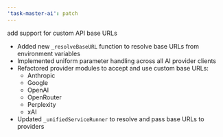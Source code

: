 ```yaml
---
'task-master-ai': patch
---
```


add support for custom API base URLs
- Added new `_resolveBaseURL` function to resolve base URLs from environment variables
- Implemented uniform parameter handling across all AI provider clients
- Refactored provider modules to accept and use custom base URLs:
  - Anthropic
  - Google
  - OpenAI
  - OpenRouter
  - Perplexity
  - xAI
- Updated `_unifiedServiceRunner` to resolve and pass base URLs to providers
